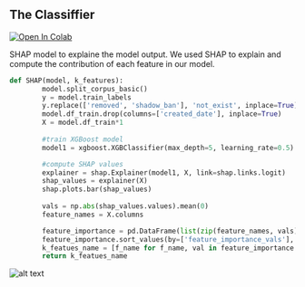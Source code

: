 ## The Classiffier

[![Open In Colab](https://colab.research.google.com/assets/colab-badge.svg)](https://colab.research.google.com/drive/1_vOQ0QBDepiRg7pM2YDrIGL0hUgyARdJ) 


SHAP model to explaine the model output.
We used SHAP to explain and compute the contribution of each feature in our model.

```python
def SHAP(model, k_features):
        model.split_corpus_basic()
        y = model.train_labels 
        y.replace(['removed', 'shadow_ban'], 'not_exist', inplace=True)
        model.df_train.drop(columns=['created_date'], inplace=True)
        X = model.df_train*1
        
        #train XGBoost model
        model1 = xgboost.XGBClassifier(max_depth=5, learning_rate=0.5).fit(X, y)

        #compute SHAP values
        explainer = shap.Explainer(model1, X, link=shap.links.logit)
        shap_values = explainer(X)        
        shap.plots.bar(shap_values)
        
        vals = np.abs(shap_values.values).mean(0)
        feature_names = X.columns

        feature_importance = pd.DataFrame(list(zip(feature_names, vals)), columns=['col_name','feature_importance_vals'])
        feature_importance.sort_values(by=['feature_importance_vals'], ascending=False, inplace=True)
        k_featues_name = [f_name for f_name, val in feature_importance.head(k_features).values.tolist()]
        return k_featues_name
```

![alt text](https://i.postimg.cc/fTbKCxBG/Whats-App-Image-2022-06-27-at-17-56-28.jpg)
